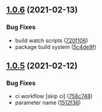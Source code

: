 ## [1.0.6](https://github.com/hitechline/react/compare/v1.0.5...v1.0.6) (2021-02-13)


### Bug Fixes

* build watch scripts ([720f106](https://github.com/hitechline/react/commit/720f10607d5cb81ee833702d9523225ba70a9243))
* package build system ([5c4de9f](https://github.com/hitechline/react/commit/5c4de9ffd754387e81c739faf30819a68310de7f))

## [1.0.5](https://github.com/hitechline/react/compare/v1.0.4...v1.0.5) (2021-02-12)


### Bug Fixes

* ci workflow [skip ci] ([758c748](https://github.com/hitechline/react/commit/758c748d8a0e6da164b1649aba16d8fc8bb6310f))
* parameter name ([1512f36](https://github.com/hitechline/react/commit/1512f36847f49dcf85bc4a25a4521f2c82f3e19f))
